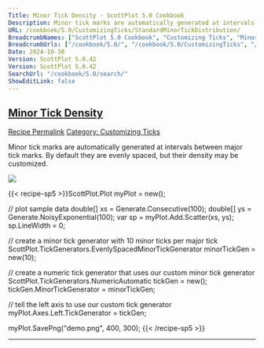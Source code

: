 ```yaml
---
Title: Minor Tick Density - ScottPlot 5.0 Cookbook
Description: Minor tick marks are automatically generated at intervals between major tick marks. By default they are evenly spaced, but their density may be customized.
URL: /cookbook/5.0/CustomizingTicks/StandardMinorTickDistribution/
BreadcrumbNames: ["ScottPlot 5.0 Cookbook", "Customizing Ticks", "Minor Tick Density"]
BreadcrumbUrls: ["/cookbook/5.0/", "/cookbook/5.0/CustomizingTicks", "/cookbook/5.0/CustomizingTicks/StandardMinorTickDistribution"]
Date: 2024-10-30
Version: ScottPlot 5.0.42
Version: ScottPlot 5.0.42
SearchUrl: "/cookbook/5.0/search/"
ShowEditLink: false
---
```



<h2 style='border-bottom: 0;'><a href='/cookbook/5.0/CustomizingTicks/StandardMinorTickDistribution'>Minor Tick Density</a></h2>

<div class="d-flex mb-2">
<a class="btn btn-sm btn-primary me-1" href="/cookbook/5.0/CustomizingTicks/StandardMinorTickDistribution">Recipe Permalink</a>
<a class="btn btn-sm btn-success me-1" href="/cookbook/5.0/CustomizingTicks">Category: Customizing Ticks</a>
</div>

Minor tick marks are automatically generated at intervals between major tick marks. By default they are evenly spaced, but their density may be customized.

[![](/cookbook/5.0/images/StandardMinorTickDistribution.png?241029205813)](/cookbook/5.0/images/StandardMinorTickDistribution.png?241029205813)

{{< recipe-sp5 >}}ScottPlot.Plot myPlot = new();

// plot sample data
double[] xs = Generate.Consecutive(100);
double[] ys = Generate.NoisyExponential(100);
var sp = myPlot.Add.Scatter(xs, ys);
sp.LineWidth = 0;

// create a minor tick generator with 10 minor ticks per major tick
ScottPlot.TickGenerators.EvenlySpacedMinorTickGenerator minorTickGen = new(10);

// create a numeric tick generator that uses our custom minor tick generator
ScottPlot.TickGenerators.NumericAutomatic tickGen = new();
tickGen.MinorTickGenerator = minorTickGen;

// tell the left axis to use our custom tick generator
myPlot.Axes.Left.TickGenerator = tickGen;

myPlot.SavePng("demo.png", 400, 300);
{{< /recipe-sp5 >}}

<hr class='my-5 invisible'>


